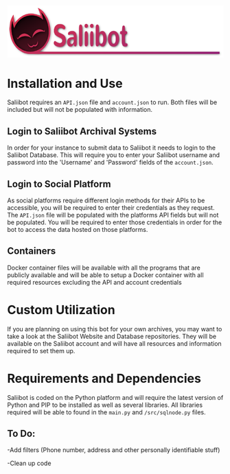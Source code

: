 <img src="saliibot.png"></img>
<br>
<h1>Installation and Use</h1>

Saliibot requires an `API.json` file and `account.json` to run. Both files will be included but will not be populated with information.

<h2>Login to Saliibot Archival Systems</h2>

In order for your instance to submit data to Saliibot it needs to login to the Saliibot Database. This will require you to enter your Saliibot username and password into the 'Username' and 'Password' fields of the `account.json`.

<h2>Login to Social Platform</h2>

As social platforms require different login methods for their APIs to be accessible, you will be required to enter their credentials as they request. The `API.json` file will be populated with the platforms API fields but will not be populated.
You will be required to enter those credentials in order for the bot to access the data hosted on those platforms.

<h2>Containers</h2>

Docker container files will be available with all the programs that are publicly available and will be able to setup a Docker container with all required resources excluding the API and account credentials

<h1>Custom Utilization</h1>

If you are planning on using this bot for your own archives, you may want to take a look at the Saliibot Website and Database repositories. They will be available on the Saliibot account and will have all resources and information required to set them up.

<h1>Requirements and Dependencies</h1>

Saliibot is coded on the Python platform and will require the latest version of Python and PIP to be installed as well as several libraries.
All libraries required will be able to found in the `main.py` and `/src/sqlnode.py` files.

<h2>To Do:</h2>

-Add filters (Phone number, address and other personally identifiable stuff)

-Clean up code
